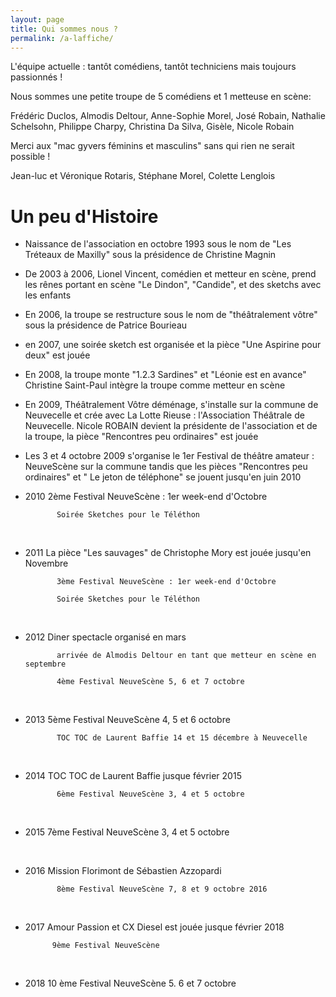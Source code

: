 ```yaml
---
layout: page
title: Qui sommes nous ?
permalink: /a-laffiche/
---
```


L'équipe actuelle : tantôt comédiens, tantôt techniciens mais toujours passionnés !

Nous sommes une petite troupe de 5 comédiens et 1 metteuse en scène:

Frédéric Duclos, Almodis Deltour, Anne-Sophie Morel, José Robain, Nathalie Schelsohn, Philippe Charpy, Christina Da Silva, Gisèle, Nicole Robain

Merci aux "mac gyvers féminins et masculins" sans qui rien ne serait possible !

Jean-luc et Véronique Rotaris, Stéphane Morel, Colette Lenglois

# Un peu d'Histoire

* Naissance de l'association en octobre 1993 sous le nom de "Les Tréteaux de Maxilly" sous la présidence de Christine Magnin

* De 2003 à 2006, Lionel Vincent, comédien et metteur en scène, prend les rênes
portant en scène "Le Dindon", "Candide", et des sketchs avec les enfants

* En 2006, la troupe se restructure sous le nom de "théâtralement vôtre"  sous la présidence de Patrice Bourieau

* en 2007, une soirée sketch est organisée et la pièce "Une Aspirine pour deux" est jouée

* En 2008, la troupe monte "1.2.3 Sardines" et "Léonie est en avance"
Christine Saint-Paul intègre la troupe comme metteur en scène

* En 2009, Théâtralement Vôtre déménage, s'installe sur la commune de Neuvecelle et crée avec La Lotte Rieuse : l'Association Théâtrale de Neuvecelle. Nicole ROBAIN devient la présidente de l'association et de la troupe, la pièce "Rencontres peu ordinaires" est jouée

* Les 3 et 4 octobre 2009 s'organise le 1er Festival de théâtre amateur : NeuveScène sur la commune tandis que les pièces "Rencontres peu ordinaires" et " Le jeton de téléphone" se jouent  jusqu'en juin 2010
 

* 2010 2ème Festival NeuveScène : 1er week-end d'Octobre

             Soirée Sketches pour le Téléthon
 
* 2011 La pièce "Les sauvages" de Christophe Mory est jouée jusqu'en Novembre

             3ème Festival NeuveScène : 1er week-end d'Octobre

             Soirée Sketches pour le Téléthon

 

* 2012 Diner spectacle organisé en mars

             arrivée de Almodis Deltour en tant que metteur en scène en septembre

             4ème Festival NeuveScène 5, 6 et 7 octobre

 

* 2013 5ème Festival NeuveScène 4, 5 et 6 octobre

             TOC TOC de Laurent Baffie 14 et 15 décembre à Neuvecelle

 

* 2014 TOC TOC de Laurent Baffie jusque février 2015

             6ème Festival NeuveScène 3, 4 et 5 octobre

 

* 2015 7ème Festival NeuveScène 3, 4 et 5 octobre

 

* 2016 Mission Florimont de Sébastien Azzopardi

             8ème Festival NeuveScène 7, 8 et 9 octobre 2016

 

* 2017 Amour Passion et CX Diesel est jouée jusque février 2018

            9ème Festival NeuveScène 

 

* 2018 10 ème Festival NeuveScène 5. 6 et 7 octobre
